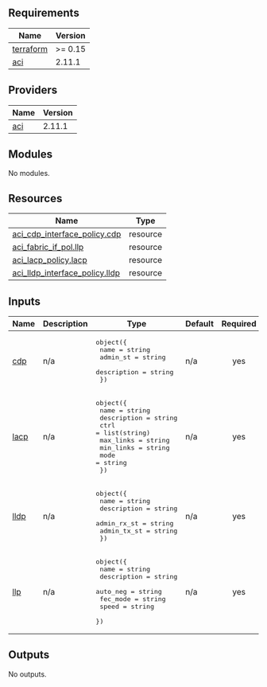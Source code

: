 <!-- BEGIN_TF_DOCS -->
## Requirements

| Name | Version |
|------|---------|
| <a name="requirement_terraform"></a> [terraform](#requirement\_terraform) | >= 0.15 |
| <a name="requirement_aci"></a> [aci](#requirement\_aci) | 2.11.1 |

## Providers

| Name | Version |
|------|---------|
| <a name="provider_aci"></a> [aci](#provider\_aci) | 2.11.1 |

## Modules

No modules.

## Resources

| Name | Type |
|------|------|
| [aci_cdp_interface_policy.cdp](https://registry.terraform.io/providers/ciscodevnet/aci/2.11.1/docs/resources/cdp_interface_policy) | resource |
| [aci_fabric_if_pol.llp](https://registry.terraform.io/providers/ciscodevnet/aci/2.11.1/docs/resources/fabric_if_pol) | resource |
| [aci_lacp_policy.lacp](https://registry.terraform.io/providers/ciscodevnet/aci/2.11.1/docs/resources/lacp_policy) | resource |
| [aci_lldp_interface_policy.lldp](https://registry.terraform.io/providers/ciscodevnet/aci/2.11.1/docs/resources/lldp_interface_policy) | resource |

## Inputs

| Name | Description | Type | Default | Required |
|------|-------------|------|---------|:--------:|
| <a name="input_cdp"></a> [cdp](#input\_cdp) | n/a | <pre>object({<br/>    name        = string<br/>    admin_st    = string<br/>    description = string<br/>  })</pre> | n/a | yes |
| <a name="input_lacp"></a> [lacp](#input\_lacp) | n/a | <pre>object({<br/>    name        = string<br/>    description = string<br/>    ctrl        = list(string)<br/>    max_links   = string<br/>    min_links   = string<br/>    mode        = string<br/>  })</pre> | n/a | yes |
| <a name="input_lldp"></a> [lldp](#input\_lldp) | n/a | <pre>object({<br/>    name        = string<br/>    description = string<br/>    admin_rx_st = string<br/>    admin_tx_st = string<br/>  })</pre> | n/a | yes |
| <a name="input_llp"></a> [llp](#input\_llp) | n/a | <pre>object({<br/>    name        = string<br/>    description = string<br/>    auto_neg    = string<br/>    fec_mode    = string<br/>    speed       = string<br/>  })</pre> | n/a | yes |

## Outputs

No outputs.
<!-- END_TF_DOCS -->